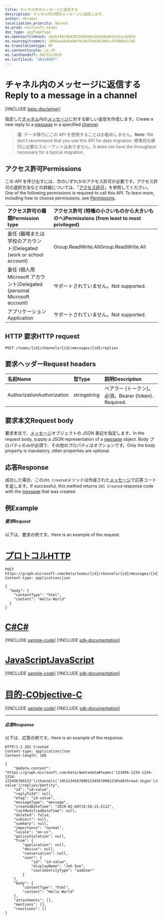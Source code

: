 ```yaml
---
title: チャネル内のメッセージに返信する
description: チャネル内の既存メッセージに返信します。
author: nkramer
localization_priority: Normal
ms.prod: microsoft-teams
doc_type: apiPageType
ms.openlocfilehash: a63b14629b820359b648cbb4b9b4812e51cd292d
ms.sourcegitcommit: 1066aa4045d48f9c9b764d3b2891cf4f806d17d5
ms.translationtype: MT
ms.contentlocale: ja-JP
ms.lasthandoff: 08/15/2019
ms.locfileid: "36418697"
---
```

# <a name="reply-to-a-message-in-a-channel"></a><span data-ttu-id="bd927-103">チャネル内のメッセージに返信する</span><span class="sxs-lookup"><span data-stu-id="bd927-103">Reply to a message in a channel</span></span>

[!INCLUDE [beta-disclaimer](../../includes/beta-disclaimer.md)]

<span data-ttu-id="bd927-104">指定した[チャネル](../resources/channel.md)内の[メッセージ](../resources/chatmessage.md)に対する新しい返信を作成します。</span><span class="sxs-lookup"><span data-stu-id="bd927-104">Create a new reply to a [message](../resources/chatmessage.md) in a specified [channel](../resources/channel.md).</span></span>

> <span data-ttu-id="bd927-105">**注**: データ移行にこの API を使用することはお勧めしません。</span><span class="sxs-lookup"><span data-stu-id="bd927-105">**Note**: We don't recommend that you use this API for data migration.</span></span> <span data-ttu-id="bd927-106">標準的な移行に必要なスループットはありません。</span><span class="sxs-lookup"><span data-stu-id="bd927-106">It does not have the throughput necessary for a typical migration.</span></span>

## <a name="permissions"></a><span data-ttu-id="bd927-107">アクセス許可</span><span class="sxs-lookup"><span data-stu-id="bd927-107">Permissions</span></span>
<span data-ttu-id="bd927-p102">この API を呼び出すには、次のいずれかのアクセス許可が必要です。アクセス許可の選択方法などの詳細については、「[アクセス許可](/graph/permissions-reference)」を参照してください。</span><span class="sxs-lookup"><span data-stu-id="bd927-p102">One of the following permissions is required to call this API. To learn more, including how to choose permissions, see [Permissions](/graph/permissions-reference).</span></span>

|<span data-ttu-id="bd927-110">アクセス許可の種類</span><span class="sxs-lookup"><span data-stu-id="bd927-110">Permission type</span></span>      | <span data-ttu-id="bd927-111">アクセス許可 (特権の小さいものから大きいものへ)</span><span class="sxs-lookup"><span data-stu-id="bd927-111">Permissions (from least to most privileged)</span></span>              |
|:--------------------|:---------------------------------------------------------|
|<span data-ttu-id="bd927-112">委任 (職場または学校のアカウント)</span><span class="sxs-lookup"><span data-stu-id="bd927-112">Delegated (work or school account)</span></span> | <span data-ttu-id="bd927-113">Group.ReadWrite.All</span><span class="sxs-lookup"><span data-stu-id="bd927-113">Group.ReadWrite.All</span></span>    |
|<span data-ttu-id="bd927-114">委任 (個人用 Microsoft アカウント)</span><span class="sxs-lookup"><span data-stu-id="bd927-114">Delegated (personal Microsoft account)</span></span> | <span data-ttu-id="bd927-115">サポートされていません。</span><span class="sxs-lookup"><span data-stu-id="bd927-115">Not supported.</span></span>    |
|<span data-ttu-id="bd927-116">アプリケーション</span><span class="sxs-lookup"><span data-stu-id="bd927-116">Application</span></span> | <span data-ttu-id="bd927-117">サポートされていません。</span><span class="sxs-lookup"><span data-stu-id="bd927-117">Not supported.</span></span> |

## <a name="http-request"></a><span data-ttu-id="bd927-118">HTTP 要求</span><span class="sxs-lookup"><span data-stu-id="bd927-118">HTTP request</span></span>
<!-- { "blockType": "ignored" } -->
```http
POST /teams/{id}/channels/{id}/messages/{id}/replies
```
## <a name="request-headers"></a><span data-ttu-id="bd927-119">要求ヘッダー</span><span class="sxs-lookup"><span data-stu-id="bd927-119">Request headers</span></span>
| <span data-ttu-id="bd927-120">名前</span><span class="sxs-lookup"><span data-stu-id="bd927-120">Name</span></span>       | <span data-ttu-id="bd927-121">型</span><span class="sxs-lookup"><span data-stu-id="bd927-121">Type</span></span> | <span data-ttu-id="bd927-122">説明</span><span class="sxs-lookup"><span data-stu-id="bd927-122">Description</span></span>|
|:---------------|:--------|:----------|
| <span data-ttu-id="bd927-123">Authorization</span><span class="sxs-lookup"><span data-stu-id="bd927-123">Authorization</span></span>  | <span data-ttu-id="bd927-124">string</span><span class="sxs-lookup"><span data-stu-id="bd927-124">string</span></span>  | <span data-ttu-id="bd927-p103">ベアラー {トークン}。必須。</span><span class="sxs-lookup"><span data-stu-id="bd927-p103">Bearer {token}. Required.</span></span> |

## <a name="request-body"></a><span data-ttu-id="bd927-127">要求本文</span><span class="sxs-lookup"><span data-stu-id="bd927-127">Request body</span></span>
<span data-ttu-id="bd927-128">要求本文で、[メッセージ](../resources/chatmessage.md)オブジェクトの JSON 表記を指定します。</span><span class="sxs-lookup"><span data-stu-id="bd927-128">In the request body, supply a JSON representation of a [message](../resources/chatmessage.md) object.</span></span> <span data-ttu-id="bd927-129">Body プロパティのみが必須で、その他のプロパティはオプションです。</span><span class="sxs-lookup"><span data-stu-id="bd927-129">Only the body property is mandatory, other properties are optional.</span></span>

## <a name="response"></a><span data-ttu-id="bd927-130">応答</span><span class="sxs-lookup"><span data-stu-id="bd927-130">Response</span></span>

<span data-ttu-id="bd927-131">成功した場合、この`201 Created`メソッドは作成された[メッセージ](../resources/chatmessage.md)で応答コードを返します。</span><span class="sxs-lookup"><span data-stu-id="bd927-131">If successful, this method returns `201 Created` response code with the [message](../resources/chatmessage.md) that was created.</span></span>

## <a name="example"></a><span data-ttu-id="bd927-132">例</span><span class="sxs-lookup"><span data-stu-id="bd927-132">Example</span></span>
##### <a name="request"></a><span data-ttu-id="bd927-133">要求</span><span class="sxs-lookup"><span data-stu-id="bd927-133">Request</span></span>
<span data-ttu-id="bd927-134">以下は、要求の例です。</span><span class="sxs-lookup"><span data-stu-id="bd927-134">Here is an example of the request.</span></span>

# <a name="httptabhttp"></a>[<span data-ttu-id="bd927-135">プロトコル</span><span class="sxs-lookup"><span data-stu-id="bd927-135">HTTP</span></span>](#tab/http)
<!-- {
  "blockType": "request",
  "name": "post_reply_message"
}-->
```http
POST https://graph.microsoft.com/beta/teams/{id}/channels/{id}/messages/{id}/replies
Content-type: application/json

{
  "body": {
    "contentType": "html",
    "content": "Hello World"
  }
}
```
# <a name="ctabcsharp"></a>[<span data-ttu-id="bd927-136">C#</span><span class="sxs-lookup"><span data-stu-id="bd927-136">C#</span></span>](#tab/csharp)
[!INCLUDE [sample-code](../includes/snippets/csharp/post-reply-message-csharp-snippets.md)]
[!INCLUDE [sdk-documentation](../includes/snippets/snippets-sdk-documentation-link.md)]

# <a name="javascripttabjavascript"></a>[<span data-ttu-id="bd927-137">JavaScript</span><span class="sxs-lookup"><span data-stu-id="bd927-137">JavaScript</span></span>](#tab/javascript)
[!INCLUDE [sample-code](../includes/snippets/javascript/post-reply-message-javascript-snippets.md)]
[!INCLUDE [sdk-documentation](../includes/snippets/snippets-sdk-documentation-link.md)]

# <a name="objective-ctabobjc"></a>[<span data-ttu-id="bd927-138">目的-C</span><span class="sxs-lookup"><span data-stu-id="bd927-138">Objective-C</span></span>](#tab/objc)
[!INCLUDE [sample-code](../includes/snippets/objc/post-reply-message-objc-snippets.md)]
[!INCLUDE [sdk-documentation](../includes/snippets/snippets-sdk-documentation-link.md)]

---


##### <a name="response"></a><span data-ttu-id="bd927-139">応答</span><span class="sxs-lookup"><span data-stu-id="bd927-139">Response</span></span>

<span data-ttu-id="bd927-140">以下は、応答の例です。</span><span class="sxs-lookup"><span data-stu-id="bd927-140">Here is an example of the response.</span></span>
<!-- {
  "blockType": "response",
  "truncated": true,
  "@odata.type": "microsoft.graph.chatMessage"
} -->
```http
HTTP/1.1 201 Created
Content-type: application/json
Content-length: 160

{
    "@odata.context": "https://graph.microsoft.com/beta/$metadata#teams('123456-1234-1234-1234-123456789123')/channels('19%123456789012345678901236%40thread.skype')/messages('id-value')/replies/$entity",
    "id": "id-value",
    "replyToId": null,
    "etag": "id-value",
    "messageType": "message",
    "createdDateTime": "2019-02-04T19:58:15.511Z",
    "lastModifiedDateTime": null,
    "deleted": false,
    "subject": null,
    "summary": null,
    "importance": "normal",
    "locale": "en-us",
    "policyViolation": null,
    "from": {
        "application": null,
        "device": null,
        "conversation": null,
        "user": {
            "id": "id-value",
            "displayName": "Joh Doe",
            "userIdentityType": "aadUser"
        }
    },
    "body": {
        "contentType": "html",
        "content": "Hello World"
    },
    "attachments": [],
    "mentions": [],
    "reactions": []
}
```

<!-- uuid: 8fcb5dbc-d5aa-4681-8e31-b001d5168d79
2015-10-25 14:57:30 UTC -->
<!--
{
  "type": "#page.annotation",
  "description": "Create a reply message",
  "keywords": "",
  "section": "documentation",
  "tocPath": "",
  "suppressions": [
  ]
}
-->
